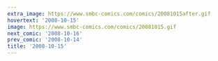 ```yaml
---
extra_image: https://www.smbc-comics.com/comics/20081015after.gif
hovertext: '2008-10-15'
image: https://www.smbc-comics.com/comics/20081015.gif
next_comic: '2008-10-16'
prev_comic: '2008-10-14'
title: '2008-10-15'
---
```


